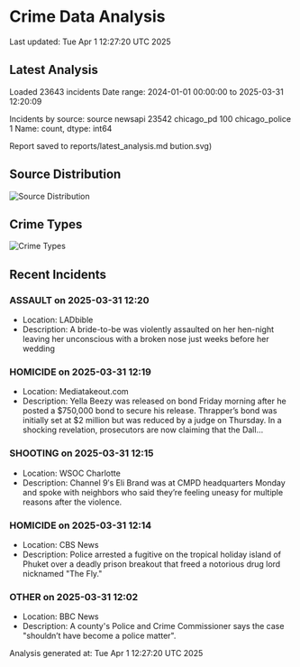 # Crime Data Analysis
Last updated: Tue Apr  1 12:27:20 UTC 2025

## Latest Analysis

Loaded 23643 incidents
Date range: 2024-01-01 00:00:00 to 2025-03-31 12:20:09

Incidents by source:
source
newsapi           23542
chicago_pd          100
chicago_police        1
Name: count, dtype: int64

Report saved to reports/latest_analysis.md
bution.svg)

## Source Distribution
![Source Distribution](images/source_distribution.svg)

## Crime Types
![Crime Types](images/crime_types.svg)

## Recent Incidents

### ASSAULT on 2025-03-31 12:20
- Location: LADbible
- Description: A bride-to-be was violently assaulted on her hen-night leaving her unconscious with a broken nose just weeks before her wedding


### HOMICIDE on 2025-03-31 12:19
- Location: Mediatakeout.com
- Description: Yella Beezy was released on bond Friday morning after he posted a $750,000 bond to secure his release. Thrapper’s bond was initially set at $2 million but was reduced by a judge on Thursday. In a shocking revelation, prosecutors are now claiming that the Dall…


### SHOOTING on 2025-03-31 12:15
- Location: WSOC Charlotte
- Description: Channel 9′s Eli Brand was at CMPD headquarters Monday and spoke with neighbors who said they’re feeling uneasy for multiple reasons after the violence.


### HOMICIDE on 2025-03-31 12:14
- Location: CBS News
- Description: Police arrested a fugitive on the tropical holiday island of Phuket over a deadly prison breakout that freed a notorious drug lord nicknamed "The Fly."


### OTHER on 2025-03-31 12:02
- Location: BBC News
- Description: A county's Police and Crime Commissioner says the case "shouldn’t have become a police matter".

Analysis generated at: Tue Apr  1 12:27:20 UTC 2025
